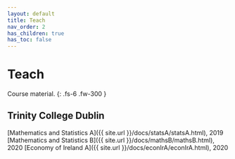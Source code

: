 ```yaml
---
layout: default
title: Teach
nav_order: 2
has_children: true
has_toc: false
---
```


# Teach

Course material.
{: .fs-6 .fw-300 }

## Trinity College Dublin

[Mathematics and Statistics A]({{ site.url }}/docs/statsA/statsA.html), 2019
[Mathematics and Statistics B]({{ site.url }}/docs/mathsB/mathsB.html), 2020
[Economy of Ireland A]({{ site.url }}/docs/econIrA/econIrA.html), 2020
